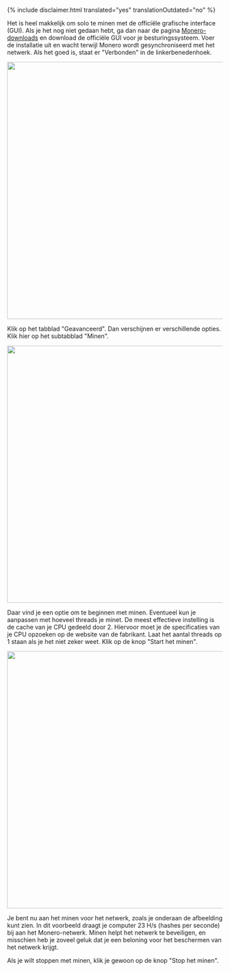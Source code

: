 {% include disclaimer.html translated="yes" translationOutdated="no" %}

Het is heel makkelijk om solo te minen met de officiële grafische interface (GUI). Als je het nog niet gedaan hebt, ga dan naar de pagina <a href="{{site.baseurl}}/downloads/">Monero-downloads</a> en download de officiële GUI voor je besturingssysteem. Voer de installatie uit en wacht terwijl Monero wordt gesynchroniseerd met het netwerk. Als het goed is, staat er "Verbonden" in de linkerbenedenhoek.

<img src="/img/resources/user-guides/en/solo_mine_GUI/01.PNG" style="width: 600px;"/>

Klik op het tabblad "Geavanceerd". Dan verschijnen er verschillende
opties. Klik hier op het subtabblad "Minen".

<img src="/img/resources/user-guides/en/solo_mine_GUI/02.PNG" style="width: 600px;"/>

Daar vind je een optie om te beginnen met minen. Eventueel kun je aanpassen
met hoeveel threads je minet. De meest effectieve instelling is de cache van
je CPU gedeeld door 2. Hiervoor moet je de specificaties van je CPU opzoeken
op de website van de fabrikant. Laat het aantal threads op 1 staan als je
het niet zeker weet. Klik op de knop "Start het minen".

<img src="/img/resources/user-guides/en/solo_mine_GUI/03.PNG" style="width: 600px;"/>

Je bent nu aan het minen voor het netwerk, zoals je onderaan de afbeelding
kunt zien. In dit voorbeeld draagt je computer 23 H/s (hashes per seconde)
bij aan het Monero-netwerk. Minen helpt het netwerk te beveiligen, en
misschien heb je zoveel geluk dat je een beloning voor het beschermen van
het netwerk krijgt.

Als je wilt stoppen met minen, klik je gewoon op de knop "Stop het minen".
